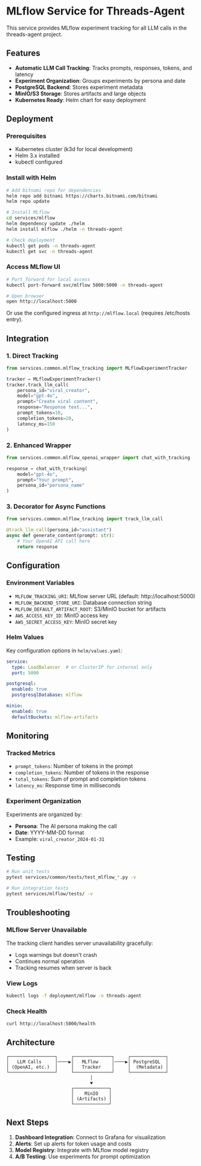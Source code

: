# MLflow Service for Threads-Agent

This service provides MLflow experiment tracking for all LLM calls in the threads-agent project.

## Features

- **Automatic LLM Call Tracking**: Tracks prompts, responses, tokens, and latency
- **Experiment Organization**: Groups experiments by persona and date
- **PostgreSQL Backend**: Stores experiment metadata
- **MinIO/S3 Storage**: Stores artifacts and large objects
- **Kubernetes Ready**: Helm chart for easy deployment

## Deployment

### Prerequisites

- Kubernetes cluster (k3d for local development)
- Helm 3.x installed
- kubectl configured

### Install with Helm

```bash
# Add bitnami repo for dependencies
helm repo add bitnami https://charts.bitnami.com/bitnami
helm repo update

# Install MLflow
cd services/mlflow
helm dependency update ./helm
helm install mlflow ./helm -n threads-agent

# Check deployment
kubectl get pods -n threads-agent
kubectl get svc -n threads-agent
```

### Access MLflow UI

```bash
# Port forward for local access
kubectl port-forward svc/mlflow 5000:5000 -n threads-agent

# Open browser
open http://localhost:5000
```

Or use the configured ingress at `http://mlflow.local` (requires /etc/hosts entry).

## Integration

### 1. Direct Tracking

```python
from services.common.mlflow_tracking import MLflowExperimentTracker

tracker = MLflowExperimentTracker()
tracker.track_llm_call(
    persona_id="viral_creator",
    model="gpt-4o",
    prompt="Create viral content",
    response="Response text...",
    prompt_tokens=10,
    completion_tokens=20,
    latency_ms=150
)
```

### 2. Enhanced Wrapper

```python
from services.common.mlflow_openai_wrapper import chat_with_tracking

response = chat_with_tracking(
    model="gpt-4o",
    prompt="Your prompt",
    persona_id="persona_name"
)
```

### 3. Decorator for Async Functions

```python
from services.common.mlflow_tracking import track_llm_call

@track_llm_call(persona_id="assistant")
async def generate_content(prompt: str):
    # Your OpenAI API call here
    return response
```

## Configuration

### Environment Variables

- `MLFLOW_TRACKING_URI`: MLflow server URL (default: http://localhost:5000)
- `MLFLOW_BACKEND_STORE_URI`: Database connection string
- `MLFLOW_DEFAULT_ARTIFACT_ROOT`: S3/MinIO bucket for artifacts
- `AWS_ACCESS_KEY_ID`: MinIO access key
- `AWS_SECRET_ACCESS_KEY`: MinIO secret key

### Helm Values

Key configuration options in `helm/values.yaml`:

```yaml
service:
  type: LoadBalancer  # or ClusterIP for internal only
  port: 5000

postgresql:
  enabled: true
  postgresqlDatabase: mlflow

minio:
  enabled: true
  defaultBuckets: mlflow-artifacts
```

## Monitoring

### Tracked Metrics

- `prompt_tokens`: Number of tokens in the prompt
- `completion_tokens`: Number of tokens in the response
- `total_tokens`: Sum of prompt and completion tokens
- `latency_ms`: Response time in milliseconds

### Experiment Organization

Experiments are organized by:
- **Persona**: The AI persona making the call
- **Date**: YYYY-MM-DD format
- Example: `viral_creator_2024-01-31`

## Testing

```bash
# Run unit tests
pytest services/common/tests/test_mlflow_*.py -v

# Run integration tests
pytest services/mlflow/tests/ -v
```

## Troubleshooting

### MLflow Server Unavailable

The tracking client handles server unavailability gracefully:
- Logs warnings but doesn't crash
- Continues normal operation
- Tracking resumes when server is back

### View Logs

```bash
kubectl logs -f deployment/mlflow -n threads-agent
```

### Check Health

```bash
curl http://localhost:5000/health
```

## Architecture

```
┌─────────────────┐     ┌──────────────┐     ┌─────────────┐
│   LLM Calls     │────▶│   MLflow     │────▶│ PostgreSQL  │
│ (OpenAI, etc.)  │     │   Tracker    │     │  (Metadata) │
└─────────────────┘     └──────────────┘     └─────────────┘
                               │
                               ▼
                        ┌─────────────┐
                        │    MinIO    │
                        │ (Artifacts) │
                        └─────────────┘
```

## Next Steps

1. **Dashboard Integration**: Connect to Grafana for visualization
2. **Alerts**: Set up alerts for token usage and costs
3. **Model Registry**: Integrate with MLflow model registry
4. **A/B Testing**: Use experiments for prompt optimization